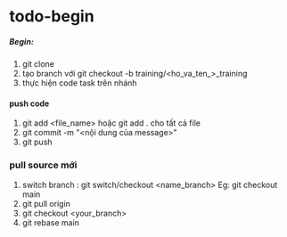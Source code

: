 # todo-begin
##### Begin: #######
  1. git clone 
  2. tạo branch với git checkout -b training/<ho_va_ten_>_training
  3. thực hiện code task trên nhánh 

#### push code #####
 1. git add <file_name> hoặc git add . cho tất cả file
 2. git commit -m "<nội dung của message>"
 3. git push
### pull source mới ###
1. switch branch : git switch/checkout <name_branch> 
  Eg: git checkout main
2. git pull origin
3. git checkout <your_branch>
4. git rebase main
